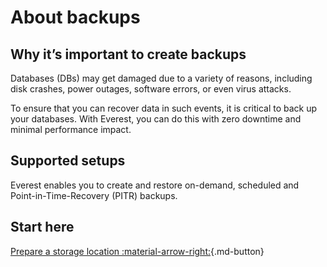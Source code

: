 # About backups

## Why it’s important to create backups

Databases (DBs) may get damaged due to a variety of reasons, including disk crashes, power outages, software errors, or even virus attacks.  

To ensure that you can recover data in such events, it is critical to back up your databases. With Everest, you can do this with zero downtime and minimal performance impact.

## Supported setups

Everest enables you to create and restore on-demand, scheduled and Point-in-Time-Recovery (PITR) backups.

## Start here

[Prepare a storage location :material-arrow-right:](CreateStorage.md){.md-button}